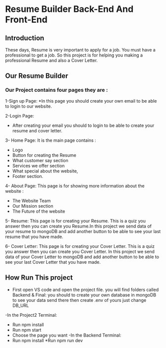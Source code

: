 # Resume Builder Back-End And Front-End

## Introduction
 These days, Resume is very important to apply for a job. You must have a professional to get a job. So this project is for helping you making  a professional Resume and also a Cover Letter.
## Our Resume Builder
### Our Project contains four pages they are :

1-Sign up Page:
*In this page you should create your own email to be able to login to our website.

2-Login Page:
* After creating your email you should to login to be able to create your resume and cover letter.

 3- Home Page: It is the main page contains :
 * Logo
 * Button for creating the Resume
 * What customer say section
 * Services we offer section
 * What special about the website,
 * Footer section.

 4- About Page: This page is for showing more information about the website :
 * The Website Team
 * Our Mission section 
 * The Future of the website

 5- Resume: This page is for creating your Resume. This is a quiz you answer then you can create you Resume.In this project we send data of your resume to mongoDB and add another button to be able to see your last resume that you have made.

 6- Cover Letter: This page is for creating your Cover Letter. This is a quiz you answer then you can create you Cover Letter. In this project we send data of your Cover Letter to mongoDB and add another button to be able to see your last Cover Letter that you have made.

 ## How Run This project
 * First open VS code and open the project file.
 you will find folders called Backend & Final:
 you should to create your own database in mongoDB to see your data send there then create .env of yours just change DB_URL

 -In the Project2 Terminal:
 * Run npm install 
 * Run npm start 
 * Choose the page you want
 -In the Backend Terminal:
  * Run npm install 
  *Run npm run dev 



